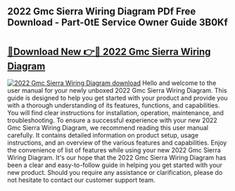 ## 2022 Gmc Sierra Wiring Diagram PDf Free Download - Part-0tE Service Owner Guide 3B0Kf

# <h2><a href="http://dfpemhu.blite.top/?on=2022+Gmc+Sierra+Wiring+Diagram">🔗Download New 👉🔴 2022 Gmc Sierra Wiring Diagram</a></h2>

[![2022 Gmc Sierra Wiring Diagram download](https://i.imgur.com/lujVjoI.png)](http://dfpemhu.blite.top/?on=2022+Gmc+Sierra+Wiring+Diagram)
Hello and welcome to the user manual for your newly unboxed 2022 Gmc Sierra Wiring Diagram. This guide is designed to help you get started with your product and provide you with a thorough understanding of its features, functions, and capabilities. You will find clear instructions for installation, operation, maintenance, and troubleshooting. To ensure a successful experience with your new 2022 Gmc Sierra Wiring Diagram, we recommend reading this user manual carefully. It contains detailed information on product setup, usage instructions, and an overview of the various features and capabilities. Enjoy the convenience of list of features while using your new 2022 Gmc Sierra Wiring Diagram. It's our hope that the 2022 Gmc Sierra Wiring Diagram has been a clear and easy-to-follow guide in helping you get started with your new product. Should you require any assistance or clarification, please do not hesitate to contact our customer support team.
